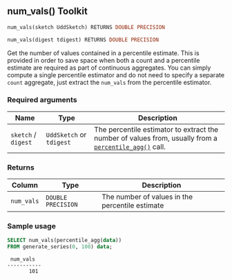 ## num_vals()  <tag type="toolkit">Toolkit</tag>

```SQL
num_vals(sketch UddSketch) RETURNS DOUBLE PRECISION
```
```SQL
num_vals(digest tdigest) RETURNS DOUBLE PRECISION
```

Get the number of values contained in a percentile estimate.
This is provided in order to save space when both a count and a percentile estimate are required as part of continuous aggregates. 
You can simply compute a single percentile estimator and do not need to specify a separate 
`count` aggregate, just extract the `num_vals` from the percentile estimator.

### Required arguments

|Name|Type|Description|
|---|---|---|
|`sketch` / `digest` |`UddSketch` or `tdigest` |The percentile estimator to extract the number of values from, usually from a [`percentile_agg()`](/hyperfunctions/percentile-approximation/aggregation-methods/percentile_agg/) call. |

### Returns

|Column|Type|Description|
|---|---|---|
|`num_vals`|`DOUBLE PRECISION`|The number of values in the percentile estimate|

### Sample usage

```SQL
SELECT num_vals(percentile_agg(data))
FROM generate_series(0, 100) data;
```
```output
 num_vals
-----------
       101
```
